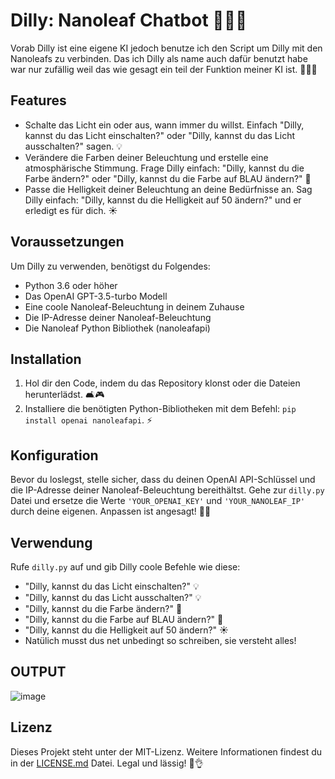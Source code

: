 # Dilly:  Nanoleaf Chatbot 🤖💡🎨

Vorab Dilly ist eine eigene KI jedoch benutze ich den Script um Dilly mit den Nanoleafs zu verbinden.
Das ich Dilly als name auch dafür benutzt habe war nur zufällig weil das wie gesagt ein teil der Funktion meiner KI ist. 🌟💡✨


## Features
- Schalte das Licht ein oder aus, wann immer du willst. Einfach "Dilly, kannst du das Licht einschalten?" oder "Dilly, kannst du das Licht ausschalten?" sagen. 💡
- Verändere die Farben deiner Beleuchtung und erstelle eine atmosphärische Stimmung. Frage Dilly einfach: "Dilly, kannst du die Farbe ändern?" oder "Dilly, kannst du die Farbe auf BLAU ändern?" 🎨
- Passe die Helligkeit deiner Beleuchtung an deine Bedürfnisse an. Sag Dilly einfach: "Dilly, kannst du die Helligkeit auf 50 ändern?" und er erledigt es für dich. ☀️

## Voraussetzungen
Um Dilly zu verwenden, benötigst du Folgendes:
- Python 3.6 oder höher
- Das OpenAI GPT-3.5-turbo Modell
- Eine coole Nanoleaf-Beleuchtung in deinem Zuhause
- Die IP-Adresse deiner Nanoleaf-Beleuchtung
- Die Nanoleaf Python Bibliothek (nanoleafapi)

## Installation

1. Hol dir den Code, indem du das Repository klonst oder die Dateien herunterlädst. 🛋️🎮
2. Installiere die benötigten Python-Bibliotheken mit dem Befehl: `pip install openai nanoleafapi`. ⚡️

## Konfiguration

Bevor du loslegst, stelle sicher, dass du deinen OpenAI API-Schlüssel und die IP-Adresse deiner Nanoleaf-Beleuchtung bereithältst. Gehe zur `dilly.py` Datei und ersetze die Werte `'YOUR_OPENAI_KEY'` und `'YOUR_NANOLEAF_IP'` durch deine eigenen. Anpassen ist angesagt! 🔧🚀

## Verwendung

Rufe `dilly.py` auf und gib Dilly coole Befehle wie diese:
- "Dilly, kannst du das Licht einschalten?" 💡
- "Dilly, kannst du das Licht ausschalten?" 💡
- "Dilly, kannst du die Farbe ändern?" 🎨
- "Dilly, kannst du die Farbe auf BLAU ändern?" 🎨
- "Dilly, kannst du die Helligkeit auf 50 ändern?" ☀️
- Natülich musst dus net unbedingt so schreiben, sie versteht alles!

## OUTPUT
![image](https://github.com/dailyspryse/GBT-Controll-Nanoleaf/assets/77054041/00d0fe6d-9e9a-4329-aa12-8334578a30e2)





## Lizenz

Dieses Projekt steht unter der MIT-Lizenz. Weitere Informationen findest du in der [LICENSE.md](LICENSE.md) Datei. Legal und lässig! 📜👌


